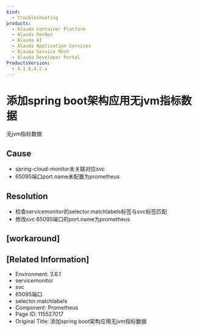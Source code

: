 ```yaml
---
kind:
  - Troubleshooting
products:
  - Alauda Container Platform
  - Alauda DevOps
  - Alauda AI
  - Alauda Application Services
  - Alauda Service Mesh
  - Alauda Developer Portal
ProductsVersion:
  - 4.1.0,4.2.x
---
```

<!-- A type of document that involves encountering a fault, diagnosing it, performing root cause analysis, and providing solutions. -->

# 添加spring boot架构应用无jvm指标数据

无jvm指标数据

## Cause
- spring-cloud-monitor未关联对应svc
- 65095端口port.name未配置为prometheus

## Resolution
- 检查servicemonitor的selector.matchlabels标签与svc标签匹配
- 修改svc 65095端口的port.name为prometheus

## [workaround]

## [Related Information]
- Environment: 3.6.1
- servicemonitor
- svc
- 65095端口
- selector.matchlabels
- Component: Prometheus
- Page ID: 115527017
- Original Title: 添加spring boot架构应用无jvm指标数据

